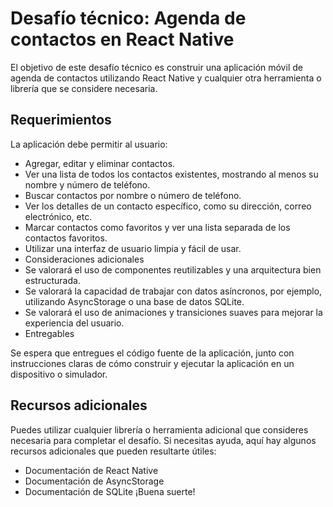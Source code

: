 


# Desafío técnico: Agenda de contactos en React Native
El objetivo de este desafío técnico es construir una aplicación móvil de agenda de contactos utilizando React Native y cualquier otra herramienta o librería que se considere necesaria.

## Requerimientos
La aplicación debe permitir al usuario:

*  Agregar, editar y eliminar contactos.
*  Ver una lista de todos los contactos existentes, mostrando al menos su nombre y número de teléfono.
*  Buscar contactos por nombre o número de teléfono.
*  Ver los detalles de un contacto específico, como su dirección, correo electrónico, etc.
*  Marcar contactos como favoritos y ver una lista separada de los contactos favoritos.
*  Utilizar una interfaz de usuario limpia y fácil de usar.
*  Consideraciones adicionales
*  Se valorará el uso de componentes reutilizables y una arquitectura bien estructurada.
*  Se valorará la capacidad de trabajar con datos asíncronos, por ejemplo, utilizando AsyncStorage o una base de datos SQLite.
*  Se valorará el uso de animaciones y transiciones suaves para mejorar la experiencia del usuario.
*  Entregables

Se espera que entregues el código fuente de la aplicación, junto con instrucciones claras de cómo construir y ejecutar la aplicación en un dispositivo o simulador.

## Recursos adicionales
Puedes utilizar cualquier librería o herramienta adicional que consideres necesaria para completar el desafío. Si necesitas ayuda, aquí hay algunos recursos adicionales que pueden resultarte útiles:

* Documentación de React Native
* Documentación de AsyncStorage
* Documentación de SQLite
¡Buena suerte!